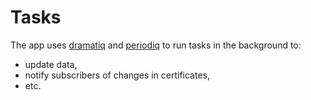 # Tasks

The app uses [dramatiq](https://dramatiq.io/) and [periodiq](https://gitlab.com/bersace/periodiq/) to run tasks in the background to:
 - update data,
 - notify subscribers of changes in certificates,
 - etc.

